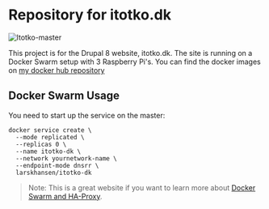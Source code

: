 # Repository for itotko.dk

![Itotko-master](https://github.com/larskhansen/itotko/workflows/Itotko-master/badge.svg?branch=master)

This project is for the Drupal 8 website, itotko.dk. The site is running on a Docker Swarm setup with 3 Raspberry Pi's. You can find the docker images on [my docker hub repository](https://hub.docker.com/repository/docker/larskhansen/itotko)

## Docker Swarm Usage

You need to start up the service on the master:
```
docker service create \
  --mode replicated \
  --replicas 0 \
  --name itotko-dk \
  --network yournetwork-name \
  --endpoint-mode dnsrr \
  larskhansen/itotko-dk
```

> Note: This is a great website if you want to learn more about [Docker Swarm and HA-Proxy](https://www.haproxy.com/blog/haproxy-on-docker-swarm-load-balancing-and-dns-service-discovery/).
